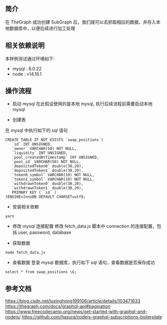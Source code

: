 
## 简介
在 TheGraph 成功创建 SubGraph 后，我们就可以去抓取相应的数据，并存入本地数据库中，以便后续进行加工处理

## 相关依赖说明
本样例测试通过环境如下:
- mysql : 8.0.22
- node  : v14.16.1

## 操作流程
- 启动 mysql
在此假设使用的是本地 mysql, 执行后续流程前需要启动本地 mysql 

- 创建表

在 mysql 中执行如下的 sql 语句

```
CREATE TABLE IF NOT EXISTS `swap_positions`(
   `id` INT UNSIGNED,
   `owner` VARCHAR(50) NOT NULL,
   `liquidity` INT UNSIGNED,
   `pool_createdAtTimestamp` INT UNSIGNED,
   `pool_id` VARCHAR(50) NOT NULL,
   `depositedToken0` double(30,20),
   `depositedToken1` double(30,20),
   `token0_symbol` VARCHAR(10) NOT NULL,
   `token1_symbol` VARCHAR(10) NOT NULL,
   `withdrawnToken0` double(30,20),
   `withdrawnToken1` double(30,20),
   PRIMARY KEY ( `id` )
)ENGINE=InnoDB DEFAULT CHARSET=utf8;
```

- 安装相关依赖
```
yarn 
```

- 修改 mysql 连接配置
修改 fetch_data.js 脚本中 connection  的连接配置，包括 user, password, database

- 获取数据
```
node fetch_data.js
```

- 查看数据
登录 mysql 数据库，执行如下 sql 语句，查看数据是否保存成功
```
select * from swap_positions \G;
```

## 参考文档
https://blog.csdn.net/luxinghong199106/article/details/103471633  
https://thegraph.com/docs/graphql-api#pagination 
https://www.freecodecamp.org/news/get-started-with-graphql-and-nodejs/ 
https://github.com/hasura/nodejs-graphql-subscriptions-boilerplate  